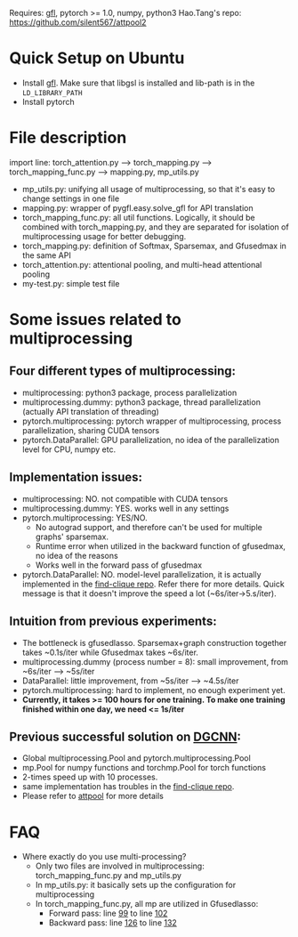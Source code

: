 Requires: [gfl](https://gitlab.com/hao.tang/gfl), pytorch >= 1.0, numpy, python3
Hao.Tang's repo: https://github.com/silent567/attpool2

# Quick Setup on Ubuntu
- Install [gfl](https://gitlab.com/hao.tang/gfl). Make sure that libgsl is installed and lib-path is in the `LD_LIBRARY_PATH`
- Install pytorch

# File description 
import line: torch_attention.py --> torch_mapping.py --> torch_mapping_func.py --> mapping.py, mp_utils.py
- mp_utils.py: unifying all usage of multiprocessing, so that it's easy to change settings in one file
- mapping.py: wrapper of pygfl.easy.solve_gfl for API translation
- torch_mapping_func.py: all util functions. Logically, it should be combined with torch_mapping.py, and they are separated for isolation of multiprocessing usage for better debugging.
- torch_mapping.py: definition of Softmax, Sparsemax, and Gfusedmax in the same API
- torch_attention.py: attentional pooling, and multi-head attentional pooling
- my-test.py: simple test file

# Some issues related to multiprocessing
## Four different types of multiprocessing: 
- multiprocessing: python3 package, process parallelization
- multiprocessing.dummy: python3 package, thread parallelization (actually API translation of threading)
- pytorch.multiprocessing: pytorch wrapper of multiprocessing, process parallelization, sharing CUDA tensors
- pytorch.DataParallel: GPU parallelization, no idea of the parallelization level for CPU, numpy etc.

## Implementation issues:
- multiprocessing: NO. not compatible with CUDA tensors
- multiprocessing.dummy: YES. works well in any settings
- pytorch.multiprocessing: YES/NO. 
  - No autograd support, and therefore can't be used for multiple graphs' sparsemax.
  - Runtime error when utilized in the backward function of gfusedmax, no idea of the reasons
  - Works well in the forward pass of gfusedmax
- pytorch.DataParallel: NO. model-level parallelization, it is actually implemented in the [find-clique repo](https://github.com/silent567/find_clique). Refer there for more details. Quick message is that it doesn't improve the speed a lot (~6s/iter->5.s/iter).

## Intuition from previous experiments:
- The bottleneck is gfusedlasso. Sparsemax+graph construction together takes ~0.1s/iter while Gfusedmax takes ~6s/iter.
- multiprocessing.dummy (process number = 8): small improvement, from ~6s/iter --> ~5s/iter
- DataParallel: little improvement, from ~5s/iter --> ~4.5s/iter
- pytorch.multiprocessing: hard to implement, no enough experiment yet.
- **Currently, it takes >= 100 hours for one training. To make one training finished within one day, we need <= 1s/iter**

## Previous successful solution on [DGCNN](https://github.com/silent567/pytorch_DGCNN):
- Global multiprocessing.Pool and pytorch.multiprocessing.Pool
- mp.Pool for numpy functions and torchmp.Pool for torch functions
- 2-times speed up with 10 processes.
- same implementation has troubles in the [find-clique repo](https://github.com/silent567/find_clique).
- Please refer to [attpool](https://github.com/silent567/attpool) for more details

# FAQ
- Where exactly do you use multi-processing?
  - Only two files are involved in multiprocessing: torch_mapping_func.py and mp_utils.py
  - In mp_utils.py: it basically sets up the configuration for multiprocessing
  - In torch_mapping_func.py, all mp are utilized in Gfusedlasso:
    - Forward pass: line [99](https://github.com/silent567/attpool2/blob/8800e6ee168c010e2986ef1e47d16af3e3ebe9ab/torch_mapping_func.py#L99) to line [102](https://github.com/silent567/attpool2/blob/8800e6ee168c010e2986ef1e47d16af3e3ebe9ab/torch_mapping_func.py#L102)
    - Backward pass: line [126](https://github.com/silent567/attpool2/blob/8800e6ee168c010e2986ef1e47d16af3e3ebe9ab/torch_mapping_func.py#L126) to line [132](https://github.com/silent567/attpool2/blob/8800e6ee168c010e2986ef1e47d16af3e3ebe9ab/torch_mapping_func.py#L132)
